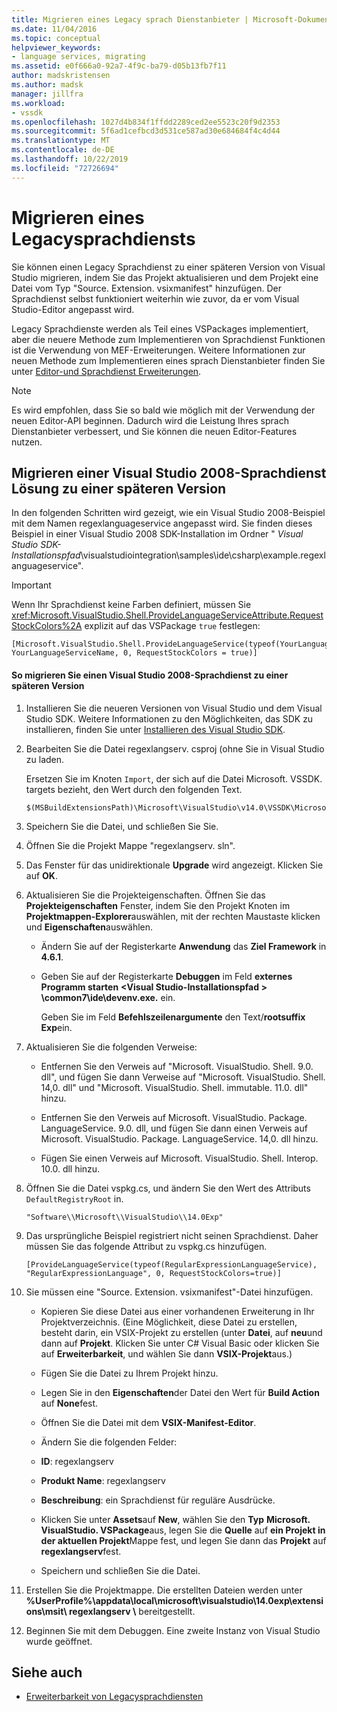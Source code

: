 ```yaml
---
title: Migrieren eines Legacy sprach Dienstanbieter | Microsoft-Dokumentation
ms.date: 11/04/2016
ms.topic: conceptual
helpviewer_keywords:
- language services, migrating
ms.assetid: e0f666a0-92a7-4f9c-ba79-d05b13fb7f11
author: madskristensen
ms.author: madsk
manager: jillfra
ms.workload:
- vssdk
ms.openlocfilehash: 1027d4b834f1ffdd2289ced2ee5523c20f9d2353
ms.sourcegitcommit: 5f6ad1cefbcd3d531ce587ad30e684684f4c4d44
ms.translationtype: MT
ms.contentlocale: de-DE
ms.lasthandoff: 10/22/2019
ms.locfileid: "72726694"
---
```

# <a name="migrating-a-legacy-language-service"></a>Migrieren eines Legacysprachdiensts
Sie können einen Legacy Sprachdienst zu einer späteren Version von Visual Studio migrieren, indem Sie das Projekt aktualisieren und dem Projekt eine Datei vom Typ "Source. Extension. vsixmanifest" hinzufügen. Der Sprachdienst selbst funktioniert weiterhin wie zuvor, da er vom Visual Studio-Editor angepasst wird.

 Legacy Sprachdienste werden als Teil eines VSPackages implementiert, aber die neuere Methode zum Implementieren von Sprachdienst Funktionen ist die Verwendung von MEF-Erweiterungen. Weitere Informationen zur neuen Methode zum Implementieren eines sprach Dienstanbieter finden Sie unter [Editor-und Sprachdienst Erweiterungen](../../extensibility/editor-and-language-service-extensions.md).

> [!NOTE]
> Es wird empfohlen, dass Sie so bald wie möglich mit der Verwendung der neuen Editor-API beginnen. Dadurch wird die Leistung Ihres sprach Dienstanbieter verbessert, und Sie können die neuen Editor-Features nutzen.

## <a name="migrating-a-visual-studio-2008-language-service-solution-to-a-later-version"></a>Migrieren einer Visual Studio 2008-Sprachdienst Lösung zu einer späteren Version
 In den folgenden Schritten wird gezeigt, wie ein Visual Studio 2008-Beispiel mit dem Namen regexlanguageservice angepasst wird. Sie finden dieses Beispiel in einer Visual Studio 2008 SDK-Installation im Ordner " *Visual Studio SDK-Installationspfad*\visualstudiointegration\samples\ide\csharp\example.regexlanguageservice\".

> [!IMPORTANT]
> Wenn Ihr Sprachdienst keine Farben definiert, müssen Sie <xref:Microsoft.VisualStudio.Shell.ProvideLanguageServiceAttribute.RequestStockColors%2A> explizit auf das VSPackage `true` festlegen:

```
[Microsoft.VisualStudio.Shell.ProvideLanguageService(typeof(YourLanguageService), YourLanguageServiceName, 0, RequestStockColors = true)]
```

#### <a name="to-migrate-a-visual-studio-2008-language-service-to-a-later-version"></a>So migrieren Sie einen Visual Studio 2008-Sprachdienst zu einer späteren Version

1. Installieren Sie die neueren Versionen von Visual Studio und dem Visual Studio SDK. Weitere Informationen zu den Möglichkeiten, das SDK zu installieren, finden Sie unter [Installieren des Visual Studio SDK](../../extensibility/installing-the-visual-studio-sdk.md).

2. Bearbeiten Sie die Datei regexlangserv. csproj (ohne Sie in Visual Studio zu laden.

     Ersetzen Sie im Knoten `Import`, der sich auf die Datei Microsoft. VSSDK. targets bezieht, den Wert durch den folgenden Text.

    ```
    $(MSBuildExtensionsPath)\Microsoft\VisualStudio\v14.0\VSSDK\Microsoft.VsSDK.targets
    ```

3. Speichern Sie die Datei, und schließen Sie Sie.

4. Öffnen Sie die Projekt Mappe "regexlangserv. sln".

5. Das Fenster für das unidirektionale **Upgrade** wird angezeigt. Klicken Sie auf **OK**.

6. Aktualisieren Sie die Projekteigenschaften. Öffnen Sie das **Projekteigenschaften** Fenster, indem Sie den Projekt Knoten im **Projektmappen-Explorer**auswählen, mit der rechten Maustaste klicken und **Eigenschaften**auswählen.

    - Ändern Sie auf der Registerkarte **Anwendung** das **Ziel Framework** in **4.6.1**.

    - Geben Sie auf der Registerkarte **Debuggen** im Feld **externes Programm starten** **\<Visual Studio-Installationspfad > \common7\ide\devenv.exe.** ein.

         Geben Sie im Feld **Befehlszeilenargumente** den Text/**rootsuffix Exp**ein.

7. Aktualisieren Sie die folgenden Verweise:

    - Entfernen Sie den Verweis auf "Microsoft. VisualStudio. Shell. 9.0. dll", und fügen Sie dann Verweise auf "Microsoft. VisualStudio. Shell. 14,0. dll" und "Microsoft. VisualStudio. Shell. immutable. 11.0. dll" hinzu.

    - Entfernen Sie den Verweis auf Microsoft. VisualStudio. Package. LanguageService. 9.0. dll, und fügen Sie dann einen Verweis auf Microsoft. VisualStudio. Package. LanguageService. 14,0. dll hinzu.

    - Fügen Sie einen Verweis auf Microsoft. VisualStudio. Shell. Interop. 10.0. dll hinzu.

8. Öffnen Sie die Datei vspkg.cs, und ändern Sie den Wert des Attributs `DefaultRegistryRoot` in.

    ```
    "Software\\Microsoft\\VisualStudio\\14.0Exp"
    ```

9. Das ursprüngliche Beispiel registriert nicht seinen Sprachdienst. Daher müssen Sie das folgende Attribut zu vspkg.cs hinzufügen.

    ```
    [ProvideLanguageService(typeof(RegularExpressionLanguageService), "RegularExpressionLanguage", 0, RequestStockColors=true)]
    ```

10. Sie müssen eine "Source. Extension. vsixmanifest"-Datei hinzufügen.

    - Kopieren Sie diese Datei aus einer vorhandenen Erweiterung in Ihr Projektverzeichnis. (Eine Möglichkeit, diese Datei zu erstellen, besteht darin, ein VSIX-Projekt zu erstellen (unter **Datei**, auf **neu**und dann auf **Projekt**. Klicken Sie unter C# Visual Basic oder klicken Sie auf **Erweiterbarkeit**, und wählen Sie dann **VSIX-Projekt**aus.)

    - Fügen Sie die Datei zu Ihrem Projekt hinzu.

    - Legen Sie in den **Eigenschaften**der Datei den Wert für **Build Action** auf **None**fest.

    - Öffnen Sie die Datei mit dem **VSIX-Manifest-Editor**.

    - Ändern Sie die folgenden Felder:

    - **ID**: regexlangserv

    - **Produkt Name**: regexlangserv

    - **Beschreibung**: ein Sprachdienst für reguläre Ausdrücke.

    - Klicken Sie unter **Assets**auf **New**, wählen Sie den **Typ** **Microsoft. VisualStudio. VSPackage**aus, legen Sie die **Quelle** auf **ein Projekt in der aktuellen Projekt**Mappe fest, und legen Sie dann das **Projekt** auf **regexlangserv**fest.

    - Speichern und schließen Sie die Datei.

11. Erstellen Sie die Projektmappe. Die erstellten Dateien werden unter **%UserProfile%\appdata\local\microsoft\visualstudio\14.0exp\extensions\msit\ regexlangserv \\** bereitgestellt.

12. Beginnen Sie mit dem Debuggen. Eine zweite Instanz von Visual Studio wurde geöffnet.

## <a name="see-also"></a>Siehe auch
- [Erweiterbarkeit von Legacysprachdiensten](../../extensibility/internals/legacy-language-service-extensibility.md)